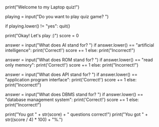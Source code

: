 print("Welcome to my Laptop quiz!")

playing = input("Do you want to play quiz game? ")

if playing.lower() != "yes":
    quit()

print("Okay! Let's play :)")
score = 0

answer = input("What does AI stand for? ")
if answer.lower() == "artificial intelligence":
    print('Correct!')
    score += 1
else:
    print("Incorrect!")

answer = input("What does ROM stand for? ")
if answer.lower() == "read only memory":
    print('Correct!')
    score += 1
else:
    print("Incorrect!")

answer = input("What does API stand for? ")
if answer.lower() == "application program interface":
    print('Correct!')
    score += 1
else:
    print("Incorrect!")

answer = input("What does DBMS stand for? ")
if answer.lower() == "database management system":
    print('Correct!')
    score += 1
else:
    print("Incorrect!")

print("You got " + str(score) + " questions correct!")
print("You got " + str((score / 4) * 100) + "%.")
